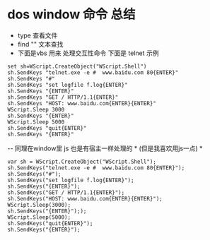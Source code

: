 
# dos window 命令 总结 
- type 查看文件
- find "" 文本查找 
- 下面是vbs  用来 处理交互性命令  下面是 telnet 示例 
```
set sh=WScript.CreateObject("WScript.Shell")
sh.SendKeys "telnet.exe -e #  www.baidu.com 80{ENTER}"
sh.SendKeys "#"
sh.SendKeys "set logfile f.log{ENTER}"
sh.SendKeys "{ENTER}"
sh.SendKeys "GET / HTTP/1.1{ENTER}"
sh.SendKeys "HOST: www.baidu.com{ENTER}{ENTER}"
WScript.Sleep 3000
sh.SendKeys "{ENTER}"
WScript.Sleep 5000
sh.SendKeys "quit{ENTER}"
sh.SendKeys "{ENTER}"

```
-- 同理在window里 js 也是有宿主一样处理的 * (但是我喜欢用js一点) *

```
var sh = WScript.CreateObject("WScript.Shell");
sh.SendKeys("telnet.exe -e #  www.baidu.com 80{ENTER}");
sh.SendKeys("#");
sh.SendKeys("set logfile f.log{ENTER}");
sh.SendKeys("{ENTER}");
sh.SendKeys("GET / HTTP/1.1{ENTER}");
sh.SendKeys("HOST: www.baidu.com{ENTER}{ENTER}");
WScript.Sleep(3000);
sh.SendKeys("{ENTER}"););
WScript.Sleep(5000);
sh.SendKeys("quit{ENTER}");
sh.SendKeys("{ENTER}");

```
